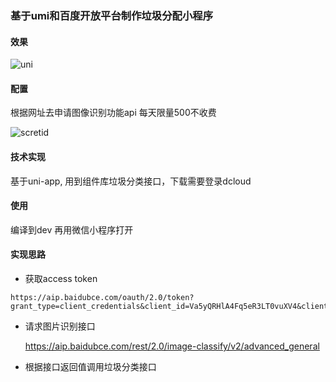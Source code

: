 ### 基于umi和百度开放平台制作垃圾分配小程序



#### 效果



![uni](C:\Users\Administrator\Desktop\uni.jpg)



#### 配置

 根据网址去申请图像识别功能api  每天限量500不收费



![scretid](C:\Users\Administrator\Desktop\scretid.jpg)



#### 技术实现

基于uni-app, 用到组件库垃圾分类接口，下载需要登录dcloud



#### 使用

编译到dev 再用微信小程序打开



#### 实现思路



- 获取access token

```text
https://aip.baidubce.com/oauth/2.0/token?grant_type=client_credentials&client_id=Va5yQRHlA4Fq5eR3LT0vuXV4&client_secret=0rDSjzQ20XUj5itV6WRtznPQSzr5pVw2&
```

- 请求图片识别接口

  https://aip.baidubce.com/rest/2.0/image-classify/v2/advanced_general

- 根据接口返回值调用垃圾分类接口

  